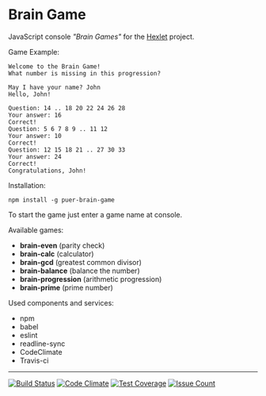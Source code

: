 # Brain Game
JavaScript console _"Brain Games"_ for the [Hexlet](https://ru.hexlet.io/) project.

Game Example:
```
Welcome to the Brain Game!
What number is missing in this progression?

May I have your name? John
Hello, John!

Question: 14 .. 18 20 22 24 26 28
Your answer: 16
Correct!
Question: 5 6 7 8 9 .. 11 12
Your answer: 10
Correct!
Question: 12 15 18 21 .. 27 30 33
Your answer: 24
Correct!
Congratulations, John!
```
Installation:

`npm install -g puer-brain-game`

To start the game just enter a game name at console.

Available games:
+ **brain-even** (parity check)
+ **brain-calc** (calculator)
+ **brain-gcd** (greatest common divisor)
+ **brain-balance** (balance the number)
+ **brain-progression** (arithmetic progression)
+ **brain-prime** (prime number)

Used components and services:
+ npm
+ babel
+ eslint
+ readline-sync
+ CodeClimate
+ Travis-ci

***

[![Build Status](https://travis-ci.org/mrpuer/project-lvl1-s124.svg?branch=master)](https://travis-ci.org/mrpuer/project-lvl1-s124)
[![Code Climate](https://codeclimate.com/github/mrpuer/project-lvl1-s124/badges/gpa.svg)](https://codeclimate.com/github/mrpuer/project-lvl1-s124)
[![Test Coverage](https://codeclimate.com/github/mrpuer/project-lvl1-s124/badges/coverage.svg)](https://codeclimate.com/github/mrpuer/project-lvl1-s124)
[![Issue Count](https://codeclimate.com/github/mrpuer/project-lvl1-s124/badges/issue_count.svg)](https://codeclimate.com/github/mrpuer/project-lvl1-s124)
